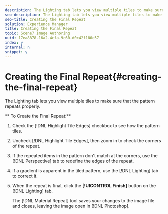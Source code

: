 ```yaml
---
description: The Lighting tab lets you view multiple tiles to make sure that the pattern repeats properly.
seo-description: The Lighting tab lets you view multiple tiles to make sure that the pattern repeats properly.
seo-title: Creating the Final Repeat
solution: Experience Manager
title: Creating the Final Repeat
topic: Scene7 Image Authoring
uuid: 17ea8878-16a2-4cfa-9c60-d0c42f180e57
index: y
internal: n
snippet: y
---
```


# Creating the Final Repeat{#creating-the-final-repeat}

The Lighting tab lets you view multiple tiles to make sure that the pattern repeats properly.

 ** To Create the Final Repeat:** 

1. Check the [!DNL Highlight Tile Edges] checkbox to see how the pattern tiles.
1. Uncheck [!DNL Highlight Tile Edges], then zoom in to check the corners of the repeat.
1. If the repeated items in the pattern don't match at the corners, use the [!DNL Perspective] tab to redefine the edges of the repeat.
1. If a gradient is apparent in the tiled pattern, use the [!DNL Lighting] tab to correct it.
1. When the repeat is final, click the **[!UICONTROL Finish]** button on the [!DNL Lighting] tab.

   The [!DNL Material Repeat] tool saves your changes to the image file and closes, leaving the image open in [!DNL Photoshop]. 

